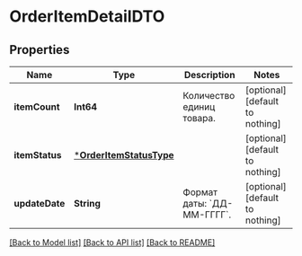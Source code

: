 # OrderItemDetailDTO


## Properties
Name | Type | Description | Notes
------------ | ------------- | ------------- | -------------
**itemCount** | **Int64** | Количество единиц товара. | [optional] [default to nothing]
**itemStatus** | [***OrderItemStatusType**](OrderItemStatusType.md) |  | [optional] [default to nothing]
**updateDate** | **String** | Формат даты: &#x60;ДД-ММ-ГГГГ&#x60;.  | [optional] [default to nothing]


[[Back to Model list]](../README.md#models) [[Back to API list]](../README.md#api-endpoints) [[Back to README]](../README.md)


